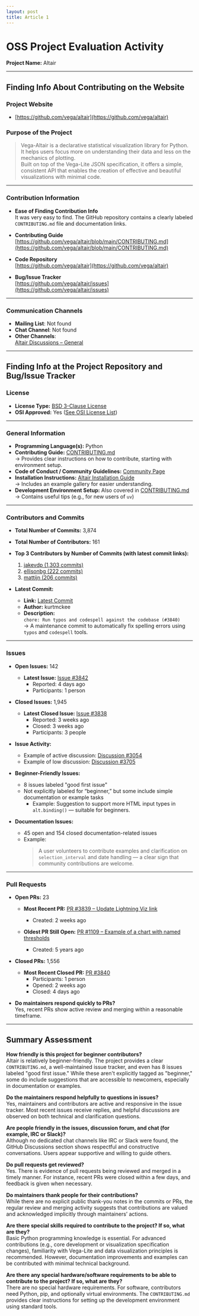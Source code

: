 ```yaml
---
layout: post
title: Article 1
---
```


# OSS Project Evaluation Activity

**Project Name:** Altair

---

## Finding Info About Contributing on the Website

### Project Website

- [https://github.com/vega/altair](https://github.com/vega/altair)

### Purpose of the Project

> Vega-Altair is a declarative statistical visualization library for Python.  
> It helps users focus more on understanding their data and less on the mechanics of plotting.  
> Built on top of the Vega-Lite JSON specification, it offers a simple, consistent API that enables the creation of effective and beautiful visualizations with minimal code.

---

### Contribution Information

- **Ease of Finding Contribution Info**  
  It was very easy to find. The GitHub repository contains a clearly labeled `CONTRIBUTING.md` file and documentation links.

- **Contributing Guide**  
  [https://github.com/vega/altair/blob/main/CONTRIBUTING.md](https://github.com/vega/altair/blob/main/CONTRIBUTING.md)

- **Code Repository**  
  [https://github.com/vega/altair](https://github.com/vega/altair)

- **Bug/Issue Tracker**  
  [https://github.com/vega/altair/issues](https://github.com/vega/altair/issues)

---

### Communication Channels

- **Mailing List**: Not found
- **Chat Channel**: Not found
- **Other Channels**:  
  [Altair Discussions – General](https://github.com/vega/altair/discussions/categories/general)

---

## Finding Info at the Project Repository and Bug/Issue Tracker

### License

- **License Type:** [BSD 3-Clause License](https://github.com/vega/altair?tab=BSD-3-Clause-1-ov-file)
- **OSI Approved:** Yes ([See OSI License List](https://opensource.org/licenses/alphabetical))

---

### General Information

- **Programming Language(s):** Python
- **Contributing Guide:** [CONTRIBUTING.md](https://github.com/vega/altair/blob/main/CONTRIBUTING.md)  
  → Provides clear instructions on how to contribute, starting with environment setup.
- **Code of Conduct / Community Guidelines:** [Community Page](https://github.com/vega/altair/community)
- **Installation Instructions:** [Altair Installation Guide](https://altair-viz.github.io/getting_started/installation.html)  
  → Includes an example gallery for easier understanding.
- **Development Environment Setup:** Also covered in [CONTRIBUTING.md](https://github.com/vega/altair/blob/main/CONTRIBUTING.md)  
  → Contains useful tips (e.g., for new users of `uv`)

---

### Contributors and Commits

- **Total Number of Commits:** 3,874
- **Total Number of Contributors:** 161

- **Top 3 Contributors by Number of Commits (with latest commit links):**

  1. [jakevdp (1,303 commits)](https://github.com/vega/altair/commit/3e60c99f1ee2b80461a40412e1e0a9689da82f1a)
  2. [ellisonbg (222 commits)](https://github.com/vega/altair/commit/2fd164ffe4f45152b539c15d5078b794d8a96a96)
  3. [mattijn (206 commits)](https://github.com/vega/altair/commit/b6481d2b580b8c3b90df835a26da35d73991fe08)

- **Latest Commit:**
  - **Link:** [Latest Commit](https://github.com/vega/altair/commit/d1f4a1ef89006e5f6752ef1f6df4b7a509336fba)
  - **Author:** kurtmckee
  - **Description:**  
    `chore: Run typos and codespell against the codebase (#3840)`  
    → A maintenance commit to automatically fix spelling errors using `typos` and `codespell` tools.

---

### Issues

- **Open Issues:** 142

  - **Latest Issue:** [Issue #3842](https://github.com/vega/altair/issues/3842)
    - Reported: 4 days ago
    - Participants: 1 person

- **Closed Issues:** 1,945

  - **Latest Closed Issue:** [Issue #3838](https://github.com/vega/altair/issues/3838)
    - Reported: 3 weeks ago
    - Closed: 3 weeks ago
    - Participants: 3 people

- **Issue Activity:**

  - Example of active discussion: [Discussion #3054](https://github.com/vega/altair/discussions/3054)
  - Example of low discussion: [Discussion #3705](https://github.com/vega/altair/discussions/3705)

- **Beginner-Friendly Issues:**

  - 8 issues labeled "good first issue"
  - Not explicitly labeled for “beginner,” but some include simple documentation or example tasks
    - Example: Suggestion to support more HTML input types in `alt.binding()` — suitable for beginners.

- **Documentation Issues:**
  - 45 open and 154 closed documentation-related issues
  - Example:
    > A user volunteers to contribute examples and clarification on `selection_interval` and date handling — a clear sign that community contributions are welcome.

---

### Pull Requests

- **Open PRs:** 23

  - **Most Recent PR:** [PR #3839 – Update Lightning Viz link](https://github.com/vega/altair/pull/3839)

    - Created: 2 weeks ago

  - **Oldest PR Still Open:** [PR #1109 – Example of a chart with named thresholds](https://github.com/vega/altair/pull/1109)
    - Created: 5 years ago

- **Closed PRs:** 1,556

  - **Most Recent Closed PR:** [PR #3840](https://github.com/vega/altair/pull/3840)
    - Participants: 1 person
    - Opened: 2 weeks ago
    - Closed: 4 days ago

- **Do maintainers respond quickly to PRs?**  
  Yes, recent PRs show active review and merging within a reasonable timeframe.

---

## Summary Assessment

**How friendly is this project for beginner contributors?**  
Altair is relatively beginner-friendly. The project provides a clear `CONTRIBUTING.md`, a well-maintained issue tracker, and even has 8 issues labeled "good first issue." While these aren't explicitly tagged as "beginner," some do include suggestions that are accessible to newcomers, especially in documentation or examples.

**Do the maintainers respond helpfully to questions in issues?**  
Yes, maintainers and contributors are active and responsive in the issue tracker. Most recent issues receive replies, and helpful discussions are observed on both technical and clarification questions.

**Are people friendly in the issues, discussion forum, and chat (for example, IRC or Slack)?**  
Although no dedicated chat channels like IRC or Slack were found, the GitHub Discussions section shows respectful and constructive conversations. Users appear supportive and willing to guide others.

**Do pull requests get reviewed?**  
Yes. There is evidence of pull requests being reviewed and merged in a timely manner. For instance, recent PRs were closed within a few days, and feedback is given when necessary.

**Do maintainers thank people for their contributions?**  
While there are no explicit public thank-you notes in the commits or PRs, the regular review and merging activity suggests that contributions are valued and acknowledged implicitly through maintainers’ actions.

**Are there special skills required to contribute to the project? If so, what are they?**  
Basic Python programming knowledge is essential. For advanced contributions (e.g., core development or visualization specification changes), familiarity with Vega-Lite and data visualization principles is recommended. However, documentation improvements and examples can be contributed with minimal technical background.

**Are there any special hardware/software requirements to be able to contribute to the project? If so, what are they?**  
There are no special hardware requirements. For software, contributors need Python, pip, and optionally virtual environments. The `CONTRIBUTING.md` provides clear instructions for setting up the development environment using standard tools.
